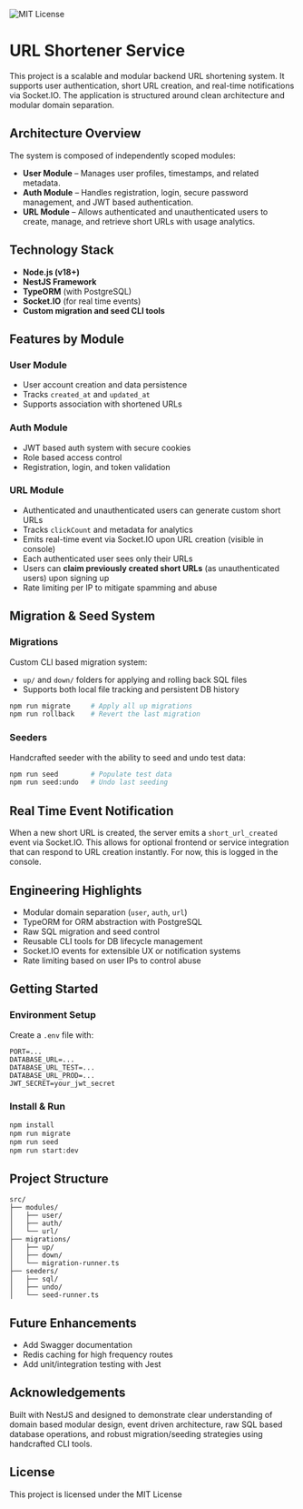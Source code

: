 ![MIT License](https://img.shields.io/badge/license-MIT-green)

# URL Shortener Service

This project is a scalable and modular backend URL shortening system. It supports user authentication, short URL creation, and real-time notifications via Socket.IO. The application is structured around clean architecture and modular domain separation.

## Architecture Overview

The system is composed of independently scoped modules:

* **User Module** – Manages user profiles, timestamps, and related metadata.
* **Auth Module** – Handles registration, login, secure password management, and JWT based authentication.
* **URL Module** – Allows authenticated and unauthenticated users to create, manage, and retrieve short URLs with usage analytics.

## Technology Stack

* **Node.js (v18+)**
* **NestJS Framework**
* **TypeORM** (with PostgreSQL)
* **Socket.IO** (for real time events)
* **Custom migration and seed CLI tools**

## Features by Module

### User Module

* User account creation and data persistence
* Tracks `created_at` and `updated_at`
* Supports association with shortened URLs

### Auth Module

* JWT based auth system with secure cookies
* Role based access control
* Registration, login, and token validation

### URL Module

* Authenticated and unauthenticated users can generate custom short URLs
* Tracks `clickCount` and metadata for analytics
* Emits real-time event via Socket.IO upon URL creation (visible in console)
* Each authenticated user sees only their URLs
* Users can **claim previously created short URLs** (as unauthenticated users) upon signing up
* Rate limiting per IP to mitigate spamming and abuse

## Migration & Seed System

### Migrations

Custom CLI based migration system:

* `up/` and `down/` folders for applying and rolling back SQL files
* Supports both local file tracking and persistent DB history

```bash
npm run migrate     # Apply all up migrations
npm run rollback    # Revert the last migration
```

### Seeders

Handcrafted seeder with the ability to seed and undo test data:

```bash
npm run seed        # Populate test data
npm run seed:undo   # Undo last seeding
```

## Real Time Event Notification

When a new short URL is created, the server emits a `short_url_created` event via Socket.IO. This allows for optional frontend or service integration that can respond to URL creation instantly. For now, this is logged in the console.

## Engineering Highlights

* Modular domain separation (`user`, `auth`, `url`)
* TypeORM for ORM abstraction with PostgreSQL
* Raw SQL migration and seed control
* Reusable CLI tools for DB lifecycle management
* Socket.IO events for extensible UX or notification systems
* Rate limiting based on user IPs to control abuse

## Getting Started

### Environment Setup

Create a `.env` file with:

```env
PORT=...
DATABASE_URL=...
DATABASE_URL_TEST=...
DATABASE_URL_PROD=...
JWT_SECRET=your_jwt_secret
```

### Install & Run

```bash
npm install
npm run migrate
npm run seed
npm run start:dev
```

## Project Structure

```plaintext
src/
├── modules/
│   ├── user/
│   ├── auth/
│   └── url/
├── migrations/
│   ├── up/
│   ├── down/
│   └── migration-runner.ts
├── seeders/
│   ├── sql/
│   ├── undo/
│   └── seed-runner.ts
```

## Future Enhancements

* Add Swagger documentation
* Redis caching for high frequency routes
* Add unit/integration testing with Jest

## Acknowledgements

Built with NestJS and designed to demonstrate clear understanding of domain based modular design, event driven architecture, raw SQL based database operations, and robust migration/seeding strategies using handcrafted CLI tools.

## License

This project is licensed under the MIT License

